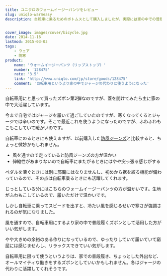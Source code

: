 ```yaml
---
title: ユニクロのウォームイージーパンツをレビュー
slug: uniqlo-warmeasy
description: 自転車に乗るためのボトムスとして購入しましたが、実際には家の中での普段履きとして活躍中です。じっとしているときは暖かくていいのですが、自転車に乗ってスピードを出すとちょっとスースーします。家での普段履きにするズボンとしていいかもしれません。


cover_image: images/cover/bicycle.jpg
date: 2014-11-16
lastmod: 2015-03-03
tags: 
    - ウェア
    - 防寒
product:
    name: 'ウォームイージーパンツ（リップストップ）'
    number: '128475'
    rate: '3.5'
    link: 'http://www.uniqlo.com/jp/store/goods/128475'
    comment: '自転車用というより家の中でジャージの代わりに使うようになった'
---
```


自転車用にと思って買ったズボン第2弾なのですが、蓋を開けてみたら主に家の中で大活躍しています。

今まで自宅ではジャージを履いて過ごしていたのですが、寒くなってくるとジャージでは辛いのです。そこで最近これを使うようになったのですが、ふわふわもこもこしていて暖かいのです。

自転車にのるときにも使えますが、以前購入した<a href="https://wantit.gcreate.jp/uniqlo-boufu-jeans/" title="ユニクロの防風テーパードジーンズを履いてみた感想">防風ジーンズ</a>と比較すると、ちょっと微妙かもしれません。

<ul>
<li>風を通すので走っていると防風ジーンズの方が温かい</li>
<li>伸縮性があまりないので自転車にまたがるときにはやや突っ張る感じがする</li>
</ul>
ペダルを漕ぐときには別に邪魔にはなりませんし、初めから裾を絞る機能が備わっているので、その点は自転車乗るときにも活躍してくれます。

じっとしている分にはこちらのウォームイージーパンツの方が温かいです。生地がふわもこしているので、履いただけで温かいです。

しかし自転車に乗ってスピードを出すと、冷たい風を感じるせいで寒さが強調されるのが気になりました。

風を通すので、自転車用にするより家の中で普段履くズボンとして活用した方がいい気がします。

やや大きめの余裕のある作りになっているので、ゆったりしていて履いていて窮屈には感じませんし、リラックスできていい気がします。

自転車用に限って使うというよりは、家での普段履き、ちょっとした外出など、オールマイティな働きをするズボンとしていいかもしれません。冬はジャージの代わりに活躍してくれそうです。


  
